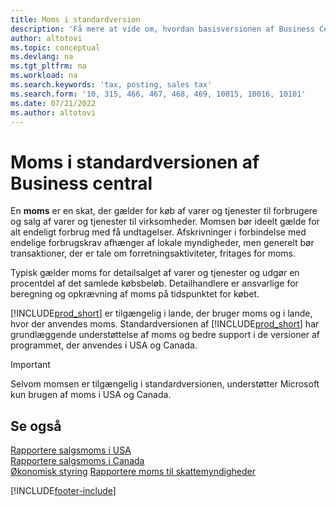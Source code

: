 ```yaml
---
title: Moms i standardversion
description: 'Få mere at vide om, hvordan basisversionen af Business Central understøtter moms og får en beskrivelse af det grundlæggende begreb.'
author: altotovi
ms.topic: conceptual
ms.devlang: na
ms.tgt_pltfrm: na
ms.workload: na
ms.search.keywords: 'tax, posting, sales tax'
ms.search.form: '10, 315, 466, 467, 468, 469, 10015, 10016, 10101'
ms.date: 07/21/2022
ms.author: altotovi
---
```


# <a name="sales-tax-in-the-default-version-of-business-central"></a>Moms i standardversionen af Business central

En **moms** er en skat, der gælder for køb af varer og tjenester til forbrugere og salg af varer og tjenester til virksomheder. Momsen bør ideelt gælde for alt endeligt forbrug med få undtagelser. Afskrivninger i forbindelse med endelige forbrugskrav afhænger af lokale myndigheder, men generelt bør transaktioner, der er tale om forretningsaktiviteter, fritages for moms.  

Typisk gælder moms for detailsalget af varer og tjenester og udgør en procentdel af det samlede købsbeløb. Detailhandlere er ansvarlige for beregning og opkrævning af moms på tidspunktet for købet.  

[!INCLUDE[prod_short](includes/prod_short.md)] er tilgængelig i lande, der bruger moms og i lande, hvor der anvendes moms. Standardversionen af [!INCLUDE[prod_short](includes/prod_short.md)] har grundlæggende understøttelse af moms og bedre support i de versioner af programmet, der anvendes i USA og Canada.

> [!IMPORTANT]
> Selvom momsen er tilgængelig i standardversionen, understøtter Microsoft kun brugen af moms i USA og Canada.

## <a name="see-also"></a>Se også

[Rapportere salgsmoms i USA](localfunctionality/UnitedStates/us-sales-tax.md)  
[Rapportere salgsmoms i Canada](localfunctionality/canada/ca-sales-tax.md)  
[Økonomisk styring](finance.md)
[Rapportere moms til skattemyndigheder](finance-how-report-vat.md)

[!INCLUDE[footer-include](includes/footer-banner.md)]
